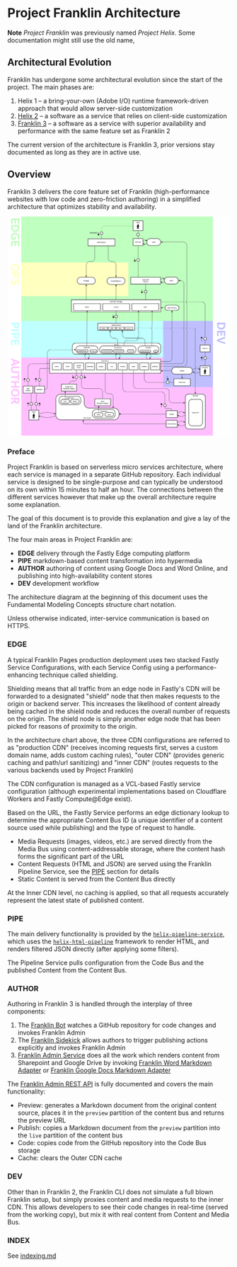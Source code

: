 # Project Franklin Architecture

**Note** _Project Franklin_ was previously named _Project Helix_. Some documentation might still use the old name, 

## Architectural Evolution

Franklin has undergone some architectural evolution since the start of the project. The main phases are:

1. Helix 1 – a bring-your-own (Adobe I/O) runtime framework-driven approach that would allow server-side customization
2. [Helix 2](architecture-v2.md) – a software as a service that relies on client-side customization
3. [Franklin 3](#Overview) – a software as a service with superior availability and performance with the same feature set as Franklin 2

The current version of the architecture is Franklin 3, prior versions stay documented as long as they are in active use.

## Overview

Franklin 3 delivers the core feature set of Franklin (high-performance websites with low code and zero-friction authoring) in a simplified architecture that optimizes stability and availability.

![](./Franklin%20Architecture/Helix%203%20Stack.png)

### Preface

Project Franklin is based on serverless micro services architecture, where each service is managed in a separate GitHub repository. Each individual service is designed to be single-purpose and can typically be understood on its own within 15 minutes to half an hour. The connections between the different services however that make up the overall architecture require some explanation.

The goal of this document is to provide this explanation and give a lay of the land of the Franklin architecture.

The four main areas in Project Franklin are:

- **EDGE** delivery through the Fastly Edge computing platform
- **PIPE** markdown-based content transformation into hypermedia
- **AUTHOR** authoring of content using Google Docs and Word Online, and publishing into high-availability content stores
- **DEV** development workflow

The architecture diagram at the beginning of this document uses the Fundamental Modeling Concepts structure chart notation.

Unless otherwise indicated, inter-service communication is based on HTTPS.

### EDGE

A typical Franklin Pages production deployment uses two stacked Fastly Service Configurations, with each Service Config using a performance-enhancing technique called shielding. 

Shielding means that all traffic from an edge node in Fastly's CDN will be forwarded to a designated "shield" node that then makes requests to the origin or backend server. This increases the likelihood of content already being cached in the shield node and reduces the overall number of requests on the origin. The shield node is simply another edge node that has been picked for reasons of proximity to the origin.

In the architecture chart above, the three CDN configurations are referred to as "production CDN" (receives incoming requests first, serves a custom domain name, adds custom caching rules),
"outer CDN" (provides generic caching and path/url sanitizing) and "inner CDN" (routes requests to the various backends used by Project Franklin)

The CDN configuration is managed as a VCL-based Fastly service configuration (although experimental implementations based on Cloudflare Workers and Fastly Compute@Edge exist).

Based on the URL, the Fastly Service performs an edge dictionary lookup to determine the appropriate Content Bus ID (a unique identifier of a content source used while publishing) and the type of request to handle.

- Media Requests (images, videos, etc.) are served directly from the Media Bus using content-addressable storage, where the content hash forms the significant part of the URL
- Content Requests (HTML and JSON) are served using the Franklin Pipeline Service, see the [PIPE](#pipe) section for details
- Static Content is served from the Content Bus directly

At the Inner CDN level, no caching is applied, so that all requests accurately represent the latest state of published content.

### PIPE

The main delivery functionality is provided by the [`helix-pipeline-service`](https://github.com/adobe/helix-pipeline-service), which uses the [`helix-html-pipeline`](https://github.com/adobe/helix-html-pipeline) framework to render HTML, and renders filtered JSON directly (after applying some filters).

The Pipeline Service pulls configuration from the Code Bus and the published Content from the Content Bus.

### AUTHOR

Authoring in Franklin 3 is handled through the interplay of three components:

1. The [Franklin Bot](https://github.com/adobe/helix-bot) watches a GitHub repository for code changes and invokes Franklin Admin
2. The [Franklin Sidekick](https://github.com/adobe/helix-sidekick) allows authors to trigger publishing actions explicitly and invokes Franklin Admin
3. [Franklin Admin Service](https://github.com/adobe/helix-admin) does all the work which renders content from Sharepoint and Google Drive by invoking [Franklin Word Markdown Adapter](https://github.com/adobe/helix-word2md) or [Franklin Google Docs Markdown Adapter](https://github.com/adobe/helix-gdoc2md)

The [Franklin Admin REST API](https://www.hlx.live/docs/admin.html) is fully documented and covers the main functionality:

- Preview: generates a Markdown document from the original content source, places it in the `preview` partition of the content bus and returns the preview URL
- Publish: copies a Markdown document from the `preview` partition into the `live` partition of the content bus
- Code: copies code from the GitHub repository into the Code Bus storage
- Cache: clears the Outer CDN cache

### DEV

Other than in Franklin 2, the Franklin CLI does not simulate a full blown Franklin setup, but simply proxies content and media requests to the inner CDN. This allows developers to see their code changes in real-time (served from the working copy), but mix it with real content from Content and Media Bus.

### INDEX

See [indexing.md](indexing.md)
